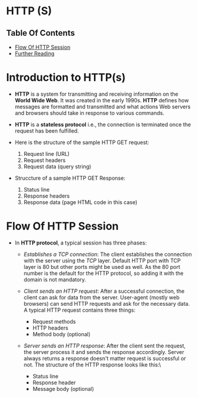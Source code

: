 # HTTP (S)

## Table Of Contents
- [Flow Of HTTP Session](#Flow-Of-HTTP-Session)
- [Further Reading]()


# Introduction to HTTP(s)
* __HTTP__ is a system for transmitting and receiving information on the __World Wide Web__. It was created in the early 1990s. __HTTP__ defines how messages are formatted and transmitted and what actions Web servers and browsers should take in response to various commands.

* __HTTP__ is a __stateless protocol__ i.e., the connection is terminated once the request has been fulfilled.

* Here is the structure of the sample HTTP GET request:
    1. Request line (URL)
    2. Request headers
    3. Request data (query string)

* Struccture of a sample HTTP GET Response:
    1. Status line
    2. Response headers
    3. Response data (page HTML code in this case)


# Flow Of HTTP Session
* In __HTTP protocol__, a typical session has three phases:
    - _Establishes a TCP connection_: The client establishes the connection with the server using the _TCP_ layer. Default HTTP port with TCP layer is 80 but other ports might be used as well. As the 80 port number is the default for the HTTP protocol, so adding it with the domain is not mandatory.

    - _Client sends an HTTP request_: After a successful connection, the client can ask for data from the server. User-agent (mostly web browsers) can send HTTP requests and ask for the necessary data. A typical HTTP request contains three things:
        - Request methods
        - HTTP headers
        - Method body (optional)

    - _Server sends an HTTP response_: After the client sent the request, the server process it and sends the response accordingly. Server always returns a response doesn't matter request is successful or not. The structure of the HTTP response looks like this:\
        - Status line
        - Response header
        - Message body (optional)